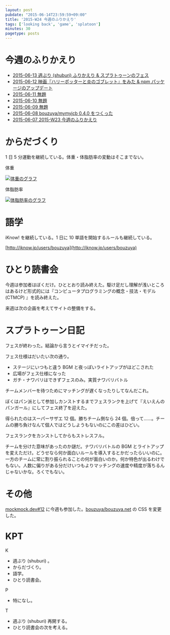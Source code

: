 ```yaml
---
layout: post
pubdate: "2015-06-14T23:59:59+09:00"
title: '2015-W24 今週のふりかえり'
tags: ['looking back', 'game', 'splatoon']
minutes: 30
pagetype: posts
---
```

# 今週のふりかえり

- [2015-06-13 週ぶり (shuburi) ふりかえり & スプラトゥーンのフェス][2015-06-13]
- [2015-06-12 映画『ハリーポッターと炎のゴブレット』をみた & npm パッケージのアップデート][2015-06-12]
- [2015-06-11 無題][2015-06-11]
- [2015-06-10 無題][2015-06-10]
- [2015-06-09 無題][2015-06-09]
- [2015-06-08 bouzuya/mymyjcb 0.4.0 をつくった][2015-06-08]
- [2015-06-07 2015-W23 今週のふりかえり][2015-06-07]

# からだづくり

1 日 5 分運動を継続している。体重・体脂肪率の変動はそこまでない。

体重

[![体重のグラフ][graph-weight-img]][graph-weight-url]

体脂肪率

[![体脂肪率のグラフ][graph-percent-img]][graph-percent-url]

# 語学

iKnow! を継続している。1 日に 10 単語を開始するルールも継続している。

[http://iknow.jp/users/bouzuya](http://iknow.jp/users/bouzuya)

# ひとり読書会

今週は参加者はぼくだけ。ひととおり読み終えた。駆け足だし理解が浅いところはあるけど形式的には『コンピュータプログラミングの概念・技法・モデル (CTMCP) 』を読み終えた。

来週は次の企画を考えてサイトの整備をする。

# スプラトゥーン日記

フェスが終わった。結論から言うとイマイチだった。

フェス仕様はだいたい次の通り。

- ステージにいつもと違う BGM と夜っぽいライトアップがほどこされた
- 広場がフェス仕様になった
- ガチ・ナワバリはできずフェスのみ。実質ナワバリバトル

チームメンバーを待つためにマッチングが遅くなったりしてなんだこれ。

ぼくはパン派として参加しカンストするまでフェスランクを上げて『えいえんのパンガール』にしてフェス終了を迎えた。

得られたのはスーパーサザエ 12 個。勝ちチーム側なら 24 個。倍って……。チームの勝ち負けなんて個人ではどうしようもないのにこの差はひどい。

フェスランクをカンストしてからもストレスフル。

チームを分けた意味があったのか謎だ。ナワバリバトルの BGM とライトアップを変えただけ。どうせなら何か面白いルールを導入するとかだったらいいのに。一方のチームに常に割り振られることの何が面白いのか。何か特色が出るわけでもない。人数に偏りがある分だけいつもよりマッチングの速度や精度が落ちるんじゃないかな。ろくでもない。

# その他

[mockmock.dev#12](http://mockmock.connpass.com/event/16136/) に今週も参加した。[bouzuya/bouzuya.net][] の CSS を変更した。

# KPT

K

- 週ぶり (shuburi) 。
- からだづくり。
- 語学。
- ひとり読書会。

P

- 特になし。

T

- 週ぶり (shuburi) 再開する。
- ひとり読書会の次を考える。

[graph-percent-img]: http://graph.hatena.ne.jp/bouzuya/graph?graphname=percent&startdate=2015-01-01&enddate=2015-06-14
[graph-percent-url]: http://graph.hatena.ne.jp/bouzuya/percent/?startdate=2015-01-01&enddate=2015-06-14
[graph-weight-img]: http://graph.hatena.ne.jp/bouzuya/graph?graphname=weight&startdate=2015-01-01&enddate=2015-06-14
[graph-weight-url]: http://graph.hatena.ne.jp/bouzuya/weight/?startdate=2015-01-01&enddate=2015-06-14
[shuburi]: http://shuburi.org
[2015-06-13]: http://blog.bouzuya.net/2015/06/13/
[2015-06-12]: http://blog.bouzuya.net/2015/06/12/
[2015-06-11]: http://blog.bouzuya.net/2015/06/11/
[2015-06-10]: http://blog.bouzuya.net/2015/06/10/
[2015-06-09]: http://blog.bouzuya.net/2015/06/09/
[2015-06-08]: http://blog.bouzuya.net/2015/06/08/
[2015-06-07]: http://blog.bouzuya.net/2015/06/07/
[bouzuya/bouzuya.net]: https://github.com/bouzuya/bouzuya.net
